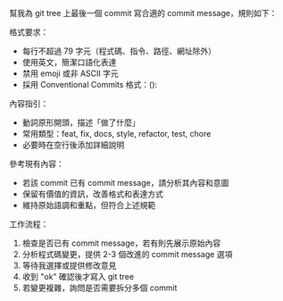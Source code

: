 幫我為 git tree 上最後一個 commit 寫合適的 commit message，規則如下：

格式要求：
- 每行不超過 79 字元（程式碼、指令、路徑、網址除外）
- 使用英文，簡潔口語化表達
- 禁用 emoji 或非 ASCII 字元
- 採用 Conventional Commits 格式：<type>(<scope>): <description>

內容指引：
- 動詞原形開頭，描述「做了什麼」
- 常用類型：feat, fix, docs, style, refactor, test, chore
- 必要時在空行後添加詳細說明

參考現有內容：
- 若該 commit 已有 commit message，請分析其內容和意圖
- 保留有價值的資訊，改善格式和表達方式
- 維持原始語調和重點，但符合上述規範

工作流程：
1. 檢查是否已有 commit message，若有則先展示原始內容
2. 分析程式碼變更，提供 2-3 個改進的 commit message 選項
3. 等待我選擇或提供修改意見
4. 收到 "ok" 確認後才寫入 git tree
5. 若變更複雜，詢問是否需要拆分多個 commit
